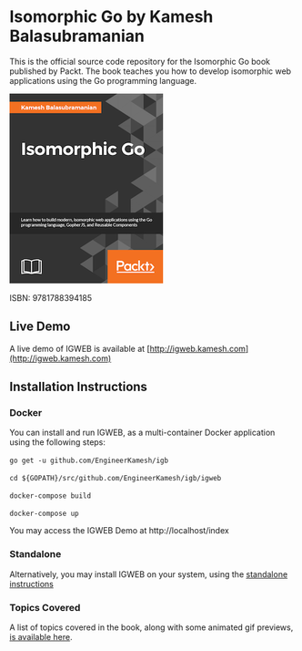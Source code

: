 # Isomorphic Go by Kamesh Balasubramanian

This is the official source code repository for the Isomorphic Go book published by Packt. The book teaches you how to develop isomorphic web applications using the Go programming language.

[![IsomorphicGo](https://raw.githubusercontent.com/EngineerKamesh/igb/master/assets/isomorphicgo_cover_thumb.png)](https://www.packtpub.com/web-development/isomorphic-go)

ISBN: 9781788394185

## Live Demo
A live demo of IGWEB is available at [http://igweb.kamesh.com](http://igweb.kamesh.com)

## Installation Instructions

### Docker

You can install and run IGWEB, as a multi-container Docker application using the following steps:

`go get -u github.com/EngineerKamesh/igb`

`cd ${GOPATH}/src/github.com/EngineerKamesh/igb/igweb`

`docker-compose build`

`docker-compose up`

You may access the IGWEB Demo at http://localhost/index

### Standalone

Alternatively, you may install IGWEB on your system, using the [standalone instructions](Standalone.md)

### Topics Covered

A list of topics covered in the book, along with some animated gif previews, [is available here](Previews.md).
